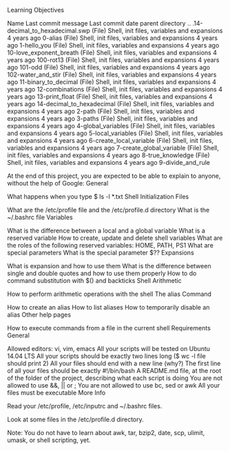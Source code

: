 Learning Objectives


Name	Last commit message	Last commit date
parent directory
..
.14-decimal_to_hexadecimal.swp
(File)
Shell, init files, variables and expansions
4 years ago
0-alias
(File)
Shell, init files, variables and expansions
4 years ago
1-hello_you
(File)
Shell, init files, variables and expansions
4 years ago
10-love_exponent_breath
(File)
Shell, init files, variables and expansions
4 years ago
100-rot13
(File)
Shell, init files, variables and expansions
4 years ago
101-odd
(File)
Shell, init files, variables and expansions
4 years ago
102-water_and_stir
(File)
Shell, init files, variables and expansions
4 years ago
11-binary_to_decimal
(File)
Shell, init files, variables and expansions
4 years ago
12-combinations
(File)
Shell, init files, variables and expansions
4 years ago
13-print_float
(File)
Shell, init files, variables and expansions
4 years ago
14-decimal_to_hexadecimal
(File)
Shell, init files, variables and expansions
4 years ago
2-path
(File)
Shell, init files, variables and expansions
4 years ago
3-paths
(File)
Shell, init files, variables and expansions
4 years ago
4-global_variables
(File)
Shell, init files, variables and expansions
4 years ago
5-local_variables
(File)
Shell, init files, variables and expansions
4 years ago
6-create_local_variable
(File)
Shell, init files, variables and expansions
4 years ago
7-create_global_variable
(File)
Shell, init files, variables and expansions
4 years ago
8-true_knowledge
(File)
Shell, init files, variables and expansions
4 years ago
9-divide_and_rule

At the end of this project, you are expected to be able to explain to anyone, without the help of Google: General

What happens when you type $ ls -l *.txt
Shell Initialization Files

What are the /etc/profile file and the /etc/profile.d directory
What is the ~/.bashrc file
Variables

What is the difference between a local and a global variable
What is a reserved variable
How to create, update and delete shell variables
What are the roles of the following reserved variables: HOME, PATH, PS1
What are special parameters
What is the special parameter $??
Expansions

What is expansion and how to use them
What is the difference between single and double quotes and how to use them properly
How to do command substitution with $() and backticks
Shell Arithmetic

How to perform arithmetic operations with the shell
The alias Command

How to create an alias
How to list aliases
How to temporarily disable an alias
Other help pages

How to execute commands from a file in the current shell
Requirements General

Allowed editors: vi, vim, emacs
All your scripts will be tested on Ubuntu 14.04 LTS
All your scripts should be exactly two lines long ($ wc -l file should print 2)
All your files should end with a new line (why?)
The first line of all your files should be exactly #!/bin/bash
A README.md file, at the root of the folder of the project, describing what each script is doing
You are not allowed to use &&, || or ;
You are not allowed to use bc, sed or awk
All your files must be executable
More Info

Read your /etc/profile, /etc/inputrc and ~/.bashrc files.

Look at some files in the /etc/profile.d directory.

Note: You do not have to learn about awk, tar, bzip2, date, scp, ulimit, umask, or shell scripting, yet.
